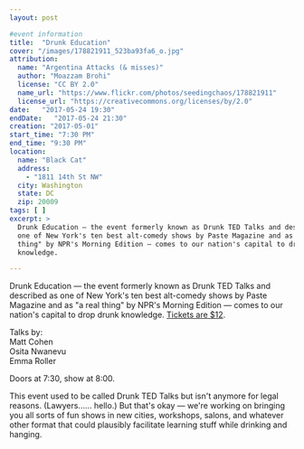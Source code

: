 ```yaml
---
layout: post

#event information
title:  "Drunk Education"
cover: "/images/178821911_523ba93fa6_o.jpg"
attribution:
  name: "Argentina Attacks (& misses)"
  author: "Moazzam Brohi"
  license: "CC BY 2.0"
  name_url: "https://www.flickr.com/photos/seedingchaos/178821911"
  license_url: "https://creativecommons.org/licenses/by/2.0"
date:   "2017-05-24 19:30"
endDate:   "2017-05-24 21:30"
creation: "2017-05-01"
start_time: "7:30 PM"
end_time: "9:30 PM"
location:
  name: "Black Cat"
  address:
    - "1811 14th St NW"
  city: Washington
  state: DC
  zip: 20009
tags: [ ]
excerpt: >
  Drunk Education — the event formerly known as Drunk TED Talks and described as
  one of New York's ten best alt-comedy shows by Paste Magazine and as "a real
  thing" by NPR's Morning Edition — comes to our nation's capital to drop drunk
  knowledge.

---
```


Drunk Education — the event formerly known as Drunk TED Talks and described as
one of New York's ten best alt-comedy shows by Paste Magazine and as "a real
thing" by NPR's Morning Edition — comes to our nation's capital to drop drunk
knowledge. [Tickets are $12](http://www.blackcatdc.com/shows/drunk-education.html).

Talks by:  
Matt Cohen  
Osita Nwanevu  
Emma Roller

Doors at 7:30, show at 8:00.

This event used to be called Drunk TED Talks but isn't anymore for legal
reasons. (Lawyers...... hello.) But that's okay — we're working on bringing you
all sorts of fun shows in new cities, workshops, salons, and whatever other
format that could plausibly facilitate learning stuff while drinking and
hanging.
